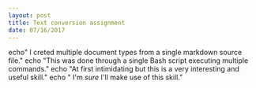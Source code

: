 ```yaml
---
layout: post
title: Text conversion assignment
date: 07/16/2017
---
```

echo" I creted multiple document types from a single markdown source file."
echo "This was done through a single Bash script executing multiple commands."
echo "At first intimidating but this is a very interesting and useful skill."
echo " I'm *sure* I'll make use of this skill."
